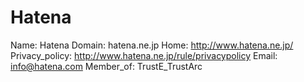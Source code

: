 
# Hatena

Name: Hatena
Domain: hatena.ne.jp
Home: http://www.hatena.ne.jp/
Privacy_policy: http://www.hatena.ne.jp/rule/privacypolicy
Email: info@hatena.com
Member_of: TrustE_TrustArc
